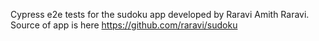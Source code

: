 Cypress e2e tests for the sudoku app developed by Raravi Amith Raravi. Source of app is here https://github.com/raravi/sudoku
